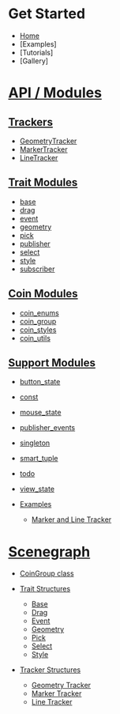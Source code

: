 # Get Started
* [Home][home]
* [Examples]
* [Tutorials]
* [Gallery]

# [API / Modules](Modules)
## [Trackers](Modules#trackers)
* [GeometryTracker](GeometryTracker)
* [MarkerTracker](MarkerTracker)
* [LineTracker](LineTracker)

## [Trait Modules](Modules#traits)
* [base](Base-Trait)
* [drag](Drag-Trait)
* [event](Event-Trait)
* [geometry](Geometry-Trait)
* [pick](Pick-Trait)
* [publisher](Publisher-Trait)
* [select](Select-Trait)
* [style](Style-Trait)
* [subscriber](Subscriber-Trait)

## [Coin Modules](coin-modules)
* [coin_enums](coin_enums)
* [coin_group](coin_group)
* [coin_styles](coin_styles)
* [coin_utils](coin_utils)

## [Support Modules](support-modules)
* [button_state](button_state)
* [const](const)
* [mouse_state](mouse_state)
* [publisher_events](publisher_events)
* [singleton](singleton)
* [smart_tuple](smart_tuple)
* [todo](todo)
* [view_state](view_state)

* [Examples](examples-modules)
    * [Marker and Line Tracker](Example-Marker-and-Line-Tracker )

# [Scenegraph](scenegraph)
* [CoinGroup class](Scenegraph#coingroup)

* [Trait Structures](Scenegraph#trait-structures)
    * [Base](Scenegraph#base-structure)
    * [Drag](Scenegraph#drag-structure)
    * [Event](Scenegraph#event-structure)
    * [Geometry](Scenegraph#geometry-structure)
    * [Pick](Scenegraph#pick-structure)
    * [Select](Scenegraph#select-structure)
    * [Style](Scenegraph#style-structure)

* [Tracker Structures](Scenegraph#tracker-structures)
    * [Geometry Tracker](Scenegraph#geometry-tracker-structure)
    * [Marker Tracker](Scenegraph#marker-tracker-structure)
    * [Line Tracker](Scenegraph#line-tracker-structure)

[home]: https://github.com/joelgraff/pivy_trackers/wiki
